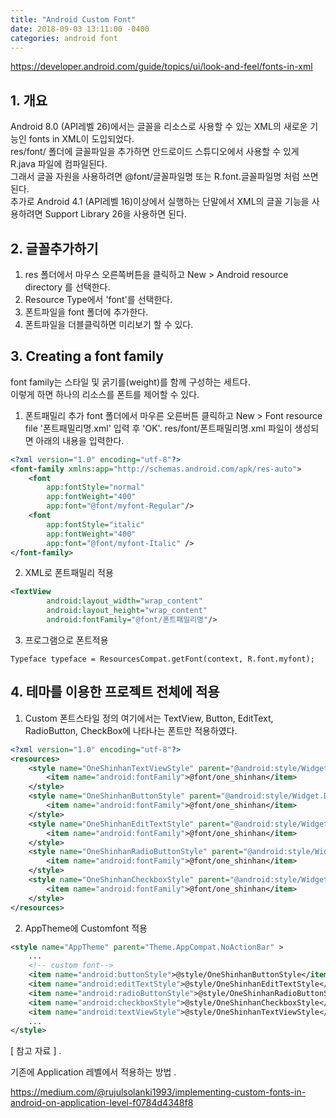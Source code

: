 ```yaml
---
title: "Android Custom Font"
date: 2018-09-03 13:11:00 -0400
categories: android font 
---
```




https://developer.android.com/guide/topics/ui/look-and-feel/fonts-in-xml


## 1. 개요
Android 8.0 (API레벨 26)에서는 글꼴을 리소스로 사용할 수 있는 XML의 새로운 기능인 fonts in XML이 도입되었다.  
res/font/ 폴더에 글꼴파일을 추가하면 안드로이드 스튜디오에서 사용할 수 있게 R.java 파일에 컴파일된다.  
그래서 글꼴 자원을 사용하려면 @font/글꼴파일명 또는 R.font.글꼴파일명 처럼 쓰면 된다.  
추가로 Android 4.1 (API레벨 16)이상에서 실행하는 단말에서 XML의 글꼴 기능을 사용하려면 Support Library 26을 사용하면 된다.  



## 2. 글꼴추가하기 ##
1. res 폴더에서 마우스 오른쪽버튼을 클릭하고 New > Android resource directory 를 선택한다.
2. Resource Type에서 'font'를 선택한다.
3. 폰트파일을 font 폴더에 추가한다.
4. 폰트파일을 더블클릭하면 미리보기 할 수 있다.



## 3. Creating a font family
font family는 스타일 및 굵기를(weight)를 함께 구성하는 세트다.  
이렇게 하면 하나의 리소스를 폰트를 제어할 수 있다.  

1. 폰트패밀리 추가
font 폴더에서 마우른 오른버튼 클릭하고 New > Font resource file '폰트패밀리명.xml' 입력 후 'OK'. 
res/font/폰트패밀리명.xml 파일이 생성되면 아래의 내용을 입력한다.
~~~ xml
<?xml version="1.0" encoding="utf-8"?>
<font-family xmlns:app="http://schemas.android.com/apk/res-auto">
    <font 
    	app:fontStyle="normal" 
    	app:fontWeight="400" 
    	app:font="@font/myfont-Regular"/>
    <font 
    	app:fontStyle="italic" 
    	app:fontWeight="400" 
    	app:font="@font/myfont-Italic" />
</font-family>
~~~

2. XML로 폰트패밀리 적용
~~~ xml
<TextView
        android:layout_width="wrap_content"
        android:layout_height="wrap_content"
        android:fontFamily="@font/폰트패밀리명"/>
~~~

3. 프로그램으로 폰트적용
```
Typeface typeface = ResourcesCompat.getFont(context, R.font.myfont);
```


## 4. 테마를 이용한 프로젝트 전체에 적용
1. Custom 폰트스타일 정의 
여기에서는 TextView, Button, EditText, RadioButton, CheckBox에 나타나는 폰트만 적용하였다.
~~~ xml
<?xml version="1.0" encoding="utf-8"?>
<resources>
    <style name="OneShinhanTextViewStyle" parent="@android:style/Widget.DeviceDefault.TextView">
        <item name="android:fontFamily">@font/one_shinhan</item>
    </style>
    <style name="OneShinhanButtonStyle" parent="@android:style/Widget.DeviceDefault.Button">
        <item name="android:fontFamily">@font/one_shinhan</item>
    </style>
    <style name="OneShinhanEditTextStyle" parent="@android:style/Widget.DeviceDefault.EditText">
        <item name="android:fontFamily">@font/one_shinhan</item>
    </style>
    <style name="OneShinhanRadioButtonStyle" parent="@android:style/Widget.DeviceDefault.CompoundButton.RadioButton">
        <item name="android:fontFamily">@font/one_shinhan</item>
    </style>
    <style name="OneShinhanCheckboxStyle" parent="@android:style/Widget.DeviceDefault.CompoundButton.CheckBox">
        <item name="android:fontFamily">@font/one_shinhan</item>
    </style>
</resources>
~~~
2. AppTheme에 Customfont 적용
~~~ xml
<style name="AppTheme" parent="Theme.AppCompat.NoActionBar" >
	...	
    <!-- custom font-->
    <item name="android:buttonStyle">@style/OneShinhanButtonStyle</item>
    <item name="android:editTextStyle">@style/OneShinhanEditTextStyle</item>
    <item name="android:radioButtonStyle">@style/OneShinhanRadioButtonStyle</item>
    <item name="android:checkboxStyle">@style/OneShinhanCheckboxStyle</item>
    <item name="android:textViewStyle">@style/OneShinhanTextViewStyle</item>
    ...
</style>
~~~








[ 참고 자료 ] . 

기존에 Application 레벨에서 적용하는 방법 . 

https://medium.com/@rujulsolanki1993/implementing-custom-fonts-in-android-on-application-level-f0784d4348f8
